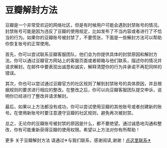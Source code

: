 # 豆瓣解封方法

豆瓣是一个非常受欢迎的网络社区，但是有时候用户可能会遇到封禁账号的情况。封禁账号可能是因为违反了豆瓣的使用规定，比如发布了不当内容或者进行了不恰当的行为。如果你的豆瓣账号被封禁了，不要慌张，下面是一些解封方法可以帮助你恢复账号的正常使用。

首先，你可以尝试联系豆瓣客服团队，他们会为你提供具体的封禁原因和解封方法。你可以通过豆瓣官方网站上的客服页面或者邮箱与他们联系，描述你的情况并请求解封。在邮件中要表现出诚恳和诚实，解释清楚你的行为并承诺不再犯同样的错误。

其次，你也可以尝试通过豆瓣官方的社区规则了解到封禁账号的具体原因，并且根据规则的要求进行相应的整改。在整改之后，你可以向豆瓣客服团队提交申诉，说明你已经进行了整改并请求解封。

最后，如果以上方法都没有成功，你可以尝试使用豆瓣的其他账号或者创建新的账号。在使用新账号时要注意遵守豆瓣的社区规则，避免再次被封禁。

总之，无论你的豆瓣账号被封禁的原因是什么，都不要绝望。通过诚恳地沟通和整改，你有可能重新获得豆瓣的使用权限。希望以上方法对你有所帮助！

更多 关于豆瓣解封方法 请通过✈与我们联系，感谢阅读,谢谢！[点这里联系✈](https://ss.k02.cc)